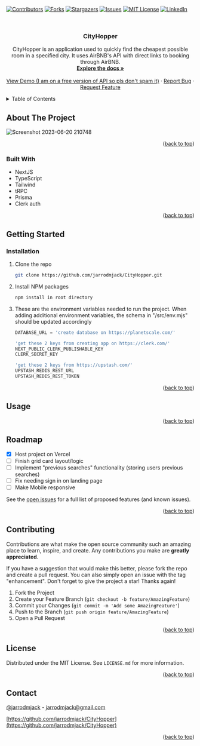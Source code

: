 <!-- Improved compatibility of back to top link: See: https://github.com/othneildrew/Best-README-Template/pull/73 -->
<a name="readme-top"></a>
<!--
*** Thanks for checking out the Best-README-Template. If you have a suggestion
*** that would make this better, please fork the repo and create a pull request
*** or simply open an issue with the tag "enhancement".
*** Don't forget to give the project a star!
*** Thanks again! Now go create something AMAZING! :D
-->



<!-- PROJECT SHIELDS -->
<!--
*** I'm using markdown "reference style" links for readability.
*** Reference links are enclosed in brackets [ ] instead of parentheses ( ).
*** See the bottom of this document for the declaration of the reference variables
*** for contributors-url, forks-url, etc. This is an optional, concise syntax you may use.
*** https://www.markdownguide.org/basic-syntax/#reference-style-links
-->
[![Contributors][contributors-shield]][contributors-url]
[![Forks][forks-shield]][forks-url]
[![Stargazers][stars-shield]][stars-url]
[![Issues][issues-shield]][issues-url]
[![MIT License][license-shield]][license-url]
[![LinkedIn][linkedin-shield]][linkedin-url]

<!-- PROJECT LOGO -->
 <br />
<div align="center">


<h3 align="center">CityHopper</h3>

  <p align="center">
    CityHopper is an application used to quickly find the cheapest possible room in a specified city. It uses AirBNB's API with direct links to booking through AirBNB.
    <br />
    <a href="https://github.com/jarrodmjack/CityHopper"><strong>Explore the docs »</strong></a>
    <br />
    <br />
    <a href="https://t3app-pink.vercel.app/">View Demo (I am on a free version of API so pls don't spam it)</a>
    ·
    <a href="https://github.com/jarrodmjack/CityHopper/issues">Report Bug</a>
    ·
    <a href="https://github.com/jarrodmjack/CityHopper/issues">Request Feature</a>
  </p>
</div>



<!-- TABLE OF CONTENTS -->
<details>
  <summary>Table of Contents</summary>
  <ol>
    <li>
      <a href="#about-the-project">About The Project</a>
      <ul>
        <li><a href="#built-with">Built With</a></li>
      </ul>
    </li>
    <li>
      <a href="#getting-started">Getting Started</a>
      <ul>
        <li><a href="#prerequisites">Prerequisites</a></li>
        <li><a href="#installation">Installation</a></li>
      </ul>
    </li>
    <li><a href="#usage">Usage</a></li>
    <li><a href="#roadmap">Roadmap</a></li>
    <li><a href="#contributing">Contributing</a></li>
    <li><a href="#license">License</a></li>
    <li><a href="#contact">Contact</a></li>
    <li><a href="#acknowledgments">Acknowledgments</a></li>
  </ol>
</details>



<!-- ABOUT THE PROJECT -->
## About The Project

![Screenshot 2023-06-20 210748](https://github.com/jarrodmjack/CityHopper/assets/99290888/d506b3c1-e2c9-4c67-8ac5-7565bee58009)



<p align="right">(<a href="#readme-top">back to top</a>)</p>



### Built With


- NextJS
- TypeScript
- Tailwind
- tRPC
- Prisma
- Clerk auth


<p align="right">(<a href="#readme-top">back to top</a>)</p>



<!-- GETTING STARTED -->
## Getting Started


### Installation

1. Clone the repo
   ```sh
   git clone https://github.com/jarrodmjack/CityHopper.git
   ```
2. Install NPM packages
   ```sh
   npm install in root directory
   ```
3. These are the environment variables needed to run the project. When adding additional environment variables,
the schema in "/src/env.mjs" should be updated accordingly
   ```js
   DATABASE_URL = 'create database on https://planetscale.com/'

   'get these 2 keys from creating app on https://clerk.com/'
   NEXT_PUBLIC_CLERK_PUBLISHABLE_KEY
   CLERK_SECRET_KEY
   
   'get these 2 keys from https://upstash.com/'
   UPSTASH_REDIS_REST_URL
   UPSTASH_REDIS_REST_TOKEN
   ```

<p align="right">(<a href="#readme-top">back to top</a>)</p>



<!-- USAGE EXAMPLES -->
## Usage



<p align="right">(<a href="#readme-top">back to top</a>)</p>



<!-- ROADMAP -->
## Roadmap

- [x] Host project on Vercel
- [ ] Finish grid card layout/logic
- [ ] Implement "previous searches" functionality (storing users previous searches)
- [ ] Fix needing sign in on landing page
- [ ] Make Mobile responsive

See the [open issues](https://github.com/jarrodmjack/CityHopper/issues) for a full list of proposed features (and known issues).

<p align="right">(<a href="#readme-top">back to top</a>)</p>



<!-- CONTRIBUTING -->
## Contributing

Contributions are what make the open source community such an amazing place to learn, inspire, and create. Any contributions you make are **greatly appreciated**.

If you have a suggestion that would make this better, please fork the repo and create a pull request. You can also simply open an issue with the tag "enhancement".
Don't forget to give the project a star! Thanks again!

1. Fork the Project
2. Create your Feature Branch (`git checkout -b feature/AmazingFeature`)
3. Commit your Changes (`git commit -m 'Add some AmazingFeature'`)
4. Push to the Branch (`git push origin feature/AmazingFeature`)
5. Open a Pull Request

<p align="right">(<a href="#readme-top">back to top</a>)</p>



<!-- LICENSE -->
## License

Distributed under the MIT License. See `LICENSE.md` for more information.

<p align="right">(<a href="#readme-top">back to top</a>)</p>



<!-- CONTACT -->
## Contact

[@jarrodmjack](https://twitter.com/jarrodmjack) - jarrodmjack@gmail.com

[https://github.com/jarrodmjack/CityHopper](https://github.com/jarrodmjack/CityHopper)

<p align="right">(<a href="#readme-top">back to top</a>)</p>



<!-- MARKDOWN LINKS & IMAGES -->
<!-- https://www.markdownguide.org/basic-syntax/#reference-style-links -->
[contributors-shield]: https://img.shields.io/github/contributors/jarrodmjack/CityHopper.svg?style=for-the-badge
[contributors-url]: https://github.com/jarrodmjack/CityHopper/graphs/contributors
[forks-shield]: https://img.shields.io/github/forks/jarrodmjack/CityHopper.svg?style=for-the-badge
[forks-url]: https://github.com/jarrodmjack/CityHopper/network/members
[stars-shield]: https://img.shields.io/github/stars/jarrodmjack/CityHopper.svg?style=for-the-badge
[stars-url]: https://github.com/jarrodmjack/CityHopper/stargazers
[issues-shield]: https://img.shields.io/github/issues/jarrodmjack/CityHopper.svg?style=for-the-badge
[issues-url]: https://github.com/jarrodmjack/CityHopper/issues
[license-shield]: https://img.shields.io/github/license/jarrodmjack/CityHopper.svg?style=for-the-badge
[license-url]: https://github.com/jarrodmjack/CityHopper/blob/master/LICENSE.txt
[linkedin-shield]: https://img.shields.io/badge/-LinkedIn-black.svg?style=for-the-badge&logo=linkedin&colorB=555
[linkedin-url]: https://linkedin.com/in/jarrodmjack
[product-screenshot]: images/screenshot.png
[Next.js]: https://img.shields.io/badge/next.js-000000?style=for-the-badge&logo=nextdotjs&logoColor=white
[Next-url]: https://nextjs.org/
[React.js]: https://img.shields.io/badge/React-20232A?style=for-the-badge&logo=react&logoColor=61DAFB
[React-url]: https://reactjs.org/
[Vue.js]: https://img.shields.io/badge/Vue.js-35495E?style=for-the-badge&logo=vuedotjs&logoColor=4FC08D
[Vue-url]: https://vuejs.org/
[Angular.io]: https://img.shields.io/badge/Angular-DD0031?style=for-the-badge&logo=angular&logoColor=white
[Angular-url]: https://angular.io/
[Svelte.dev]: https://img.shields.io/badge/Svelte-4A4A55?style=for-the-badge&logo=svelte&logoColor=FF3E00
[Svelte-url]: https://svelte.dev/
[Laravel.com]: https://img.shields.io/badge/Laravel-FF2D20?style=for-the-badge&logo=laravel&logoColor=white
[Laravel-url]: https://laravel.com
[Bootstrap.com]: https://img.shields.io/badge/Bootstrap-563D7C?style=for-the-badge&logo=bootstrap&logoColor=white
[Bootstrap-url]: https://getbootstrap.com
[JQuery.com]: https://img.shields.io/badge/jQuery-0769AD?style=for-the-badge&logo=jquery&logoColor=white
[JQuery-url]: https://jquery.com 
